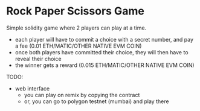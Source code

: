 # Rock Paper Scissors Game

Simple solidity game where 2 players can play at a time. 

- each player will have to commit a choice with a secret number, and pay a fee (0.01 ETH/MATIC/OTHER NATIVE EVM COIN)
- once both players have committed their choice, they will then have to reveal their choice
- the winner gets a reward (0.015 ETH/MATIC/OTHER NATIVE EVM COIN)

TODO:
- web interface
    - you can play on remix by copying the contract
    - or, you can go to polygon testnet (mumbai) and play there
